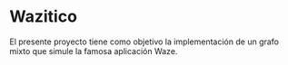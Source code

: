 # Wazitico
El presente proyecto tiene como objetivo la implementación de un grafo mixto que simule la famosa aplicación Waze.
